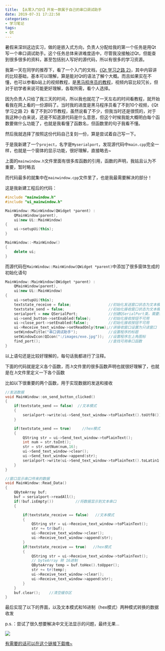 ```yaml
---
title: 【从零入门Qt】开发一款属于自己的串口调试助手
date: 2019-07-31 17:22:58
categories: 
- 学习笔记
tags:
- Qt
---
```


暑假来深圳这边实习，做的是嵌入式方向，负责人分配给我的第一个任务是用Qt写一个串口调试助手。这个任务总体来讲难度适中，尽管我没接触过Qt，但能查到很多很多的资料，甚至包括别人写好的源代码，所以有很多的学习资源。

我第一天在同学的推荐下，看了一个入门的文档，[《Qt 学习之路 2》](https://www.devbean.net/2012/08/qt-study-road-2-catelog/)，其中内容讲的比较基础，基本可以理解，算是能对Qt的语法了解个大概。而且如果实在不懂，也可以参看b站上的视频教程，是[黑马程序员的教程](https://www.bilibili.com/video/av20446734)，视频内容比较冗长，但对于初学者来说可能更好理解，各取所需，看个人选择。

因为负责人只给了我三天的时间，所以我也就花了一天左右的时间看教程，就开始看我在网上看的一份源码了。当时我的进度是黑马程序员看了不到10个视频，《Qt 学习之路 2》看了不到20节教程，虽然说看了不少，但我当时还是很慌的，对于我这种小白来说，还是不知道源代码是什么意思，但这个时候我能大概明白每个函数要做什么功能了，也就是我看懂了函数名，但函数里的句子我看不懂。

然后我就选择了按照这份代码自己复刻一份，算是尝试着自己写一下。

于是我新建了一个`project`，名字是`Myserialport`，发现源代码中`main.cpp`完全一样，也就是一个窗体的显示功能，很好理解，直接略去~

上面的`mainwindow.h`文件里面有很多库函数的引用，函数的声明，我姑且认为不重要，暂时略去

而代码最多的就集中在`mainwindow.cpp`文件里了，也是我最需要解决的部分！

这是我新建工程后的代码：

```c++
#include "mainwindow.h"
#include "ui_mainwindow.h"

MainWindow::MainWindow(QWidget *parent) :
    QMainWindow(parent),
    ui(new Ui::MainWindow)
{
    ui->setupUi(this);
}

MainWindow::~MainWindow()
{
    delete ui;
}

```

而源代码在`MainWindow::MainWindow(QWidget *parent)`中添加了很多窗体生成的初始化语句

```c++
MainWindow::MainWindow(QWidget *parent) :
    QMainWindow(parent),
    ui(new Ui::MainWindow)
{
    ui->setupUi(this);
    textstate_receive = false;                 //初始化发送窗口状态为文本模式
    textstate_send = false;                    //初始化接收窗口状态为文本模式
    serialport = new QSerialPort;              //创建QSerialPort类，需要在头文件中添加#include <QSerialPort>
    ui->send_button->setEnabled(false);        //初始化接收按钮不可用
    ui->close_port->setEnabled(false);         //初始化接收按钮不可用
    ui->Receive_text_window->setReadOnly(true);//讲接收窗口设置为只读窗口
    setWindowTitle("串口调试助手");              //设置程序的标题
    setWindowIcon(QIcon(":/images/exe.jpg"));  //设置程序左上角图标
    find_port();                               //查找可用串口函数
}
```

以上语句还是比较好理解的，每句话我都进行了注释。

下面的代码就是定义各个函数，而.h文件里的很多函数声明也就很好理解了，也就是在.h文件里定义一下各个函数

比如以下很重要的两个函数，用于实现数据的发送和接收

```c++
//发送数据
void MainWindow::on_send_button_clicked()
{
    if(textstate_send == false)  //文本模式
    {
        serialport->write(ui->Send_text_window->toPlainText().toUtf8());
    }

    if(textstate_send == true)     //hex模式
    {
        QString str = ui->Send_text_window->toPlainText();
        int num = str.toInt();
        str = str.setNum(num,16);
        ui->Send_text_window->clear();
        ui->Send_text_window->append(str);
        serialport->write(ui->Send_text_window->toPlainText().toLatin1());
    }
}
```

```c++
//窗口显示串口传来的数据
void MainWindow::Read_Data()
{
    QByteArray buf;
    buf = serialport->readAll();
    if(!buf.isEmpty())          //将数据显示到文本串口
    {

        if(textstate_receive == false)   //文本模式
        {
            QString str = ui->Receive_text_window->toPlainText();
            str += tr(buf);
            ui->Receive_text_window->clear();
            ui->Receive_text_window->append(str);
        }
        if(textstate_receive == true)   //hex模式
        {
            QString str = ui->Receive_text_window->toPlainText();
            // byteArray 转 16进制
            QByteArray temp = buf.toHex().toUpper();
            str += tr(temp);
            ui->Receive_text_window->clear();
            ui->Receive_text_window->append(str);
        }
    }
    buf.clear();    //清空缓存区
}
```

最后实现了以下的界面，以及文本模式和16进制（hex模式）两种模式转换的数据收发

p.s.：尝试了很久想要解决中文无法显示的问题，最终无果...

![](http://ww1.sinaimg.cn/large/006tNc79gy1g5j5oshorpj30kc0k5769.jpg)

[有需要的话可以在这个链接下载嗷~](https://download.csdn.net/download/weixin_42559298/11457836)

